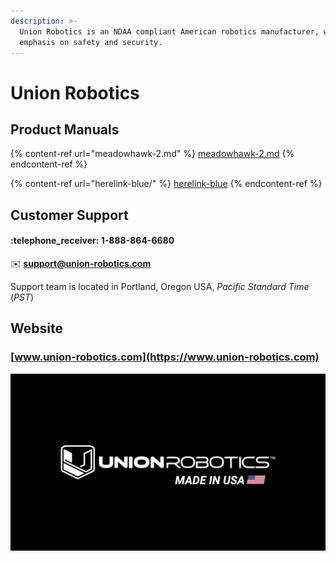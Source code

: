 ```yaml
---
description: >-
  Union Robotics is an NDAA compliant American robotics manufacturer, with
  emphasis on safety and security.
---
```


# Union Robotics

## Product Manuals

{% content-ref url="meadowhawk-2.md" %}
[meadowhawk-2.md](meadowhawk-2.md)
{% endcontent-ref %}

{% content-ref url="herelink-blue/" %}
[herelink-blue](herelink-blue/)
{% endcontent-ref %}

## Customer Support

#### :telephone\_receiver: 1-888-864-6680

:envelope: **support@union-robotics.com**

Support team is located in Portland, Oregon USA, _Pacific Standard Time_ (_PST_)

## Website

### [www.union-robotics.com](https://www.union-robotics.com)

![](../../../.gitbook/assets/UR-LOGO.jpeg)
